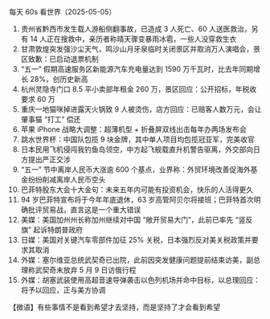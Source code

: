 每天 60s 看世界（2025-05-05）

1. 贵州省黔西市发生载人游船侧翻事故，已造成 3 人死亡、60 人送医救治，另有 14 人正在搜救中，亲历者称晴天骤变暴雨冰雹，一些人没穿救生衣
2. 甘肃敦煌突发强沙尘天气，鸣沙山月牙泉临时关闭景区并取消万人演唱会，景区致歉：已启动退票机制
3. “五一” 假期高速服务区新能源汽车充电量达到 1590 万千瓦时，比去年同期增长 28%，创历史新高
4. 杭州灵隐寺门口 8.5 平小卖部年租金 260 万，景区回应：公开招标，年税收要求 60 万
5. 重庆一地猫咪掉进露天火锅致 9 人被烫伤，店方回应：已赔客人数万元，会让肇事猫 “打工” 偿还
6. 苹果 iPhone 战略大调整：超薄机型 + 折叠屏双线出击每年办两场发布会
7. 跳水世界杯：中国队包揽 9 块金牌，其中单人项目均包揽冠亚军，完美收官
8. 日本民用飞机侵闯我钓鱼岛领空，中方起飞舰载直升机警告驱离，外交部向日方提出严正交涉
9. “五一” 节中离岸人民币大涨逾 600 个基点，业界称：外贸环境改善促海外基金纷纷削减离岸人民币空头
10. 巴菲特股东大会十大金句：未来五年内可能有投资机会，快乐的人活得更久
11. 94 岁巴菲特宣布将于今年年底退休，63 岁高管阿贝尔将接班；巴菲特首次明确批评贸易战，直言这是一个重大错误
12. 美媒：美国加州州长称加州继续对中国 “敞开贸易大门”，此前已率先 “竖反旗” 起诉特朗普政府
13. 日媒：美国对关键汽车零部件加征 25% 关税，日本强烈反对美关税政策并要求其取消
14.  外媒：塞尔维亚总统武契奇已出院，此前因突发健康问题提前结束访美，副总理称武契奇未放弃 5 月 9 日访俄行程
15. 外媒：胡塞武装使用高超音速导弹袭击以色列机场并命中目标，以总理回应：将予以回应，正与美方协调

【微语】有些事情不是看到希望才去坚持，而是坚持了才会看到希望